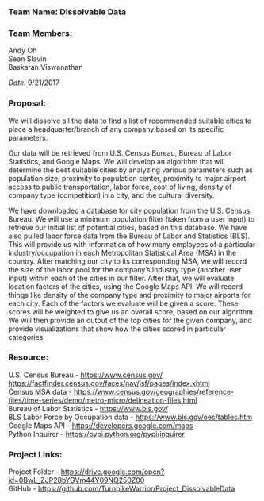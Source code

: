 ### Team Name: Dissolvable Data

### Team Members: 	
Andy Oh  
Sean Slavin  
Baskaran Viswanathan  

*Date:* 9/21/2017 

### Proposal: 
We will dissolve all the data to find a list of recommended suitable cities to place a headquarter/branch of any company based on its specific parameters. 

Our data will be retrieved from U.S. Census Bureau, Bureau of Labor Statistics, and Google Maps. We will develop an algorithm that will determine the best suitable cities by analyzing various parameters such as population size, proximity to population center, proximity to major airport, access to public transportation, labor force, cost of living, density of company type (competition) in a city, and the cultural diversity. 

We have downloaded a database for city population from the U.S. Census Bureau. We will use a minimum population filter (taken from a user input) to retrieve our initial list of potential cities, based on this database. We have also pulled labor force data from the Bureau of Labor and Statistics (BLS). This will provide us with information of how many employees of a particular industry/occupation in each Metropolitan Statistical Area (MSA) in the country. After matching our city to its corresponding MSA, we will record the size of the labor pool for the company’s industry type (another user input) within each of the cities in our filter. After that, we will evaluate location factors of the cities, using the Google Maps API. We will record things like density of the company type and proximity to major airports for each city. Each of the factors we evaluate will be given a score. These scores will be weighted to give us an overall score, based on our algorithm. We will then provide an output of the top cities for the given company, and provide visualizations that show how the cities scored in particular categories.

### Resource: 
U.S. Census Bureau - https://www.census.gov/  
https://factfinder.census.gov/faces/nav/jsf/pages/index.xhtml  
Census MSA data - https://www.census.gov/geographies/reference-files/time-series/demo/metro-micro/delineation-files.html  
Bureau of Labor Statistics - https://www.bls.gov/  
BLS Labor Force by Occupation data - https://www.bls.gov/oes/tables.htm  
Google Maps API - https://developers.google.com/maps  
Python Inquirer - https://pypi.python.org/pypi/inquirer  

### Project Links: 
Project Folder - https://drive.google.com/open?id=0BwL_ZJP28bYGVm44Y09NQ250Z00  
GitHub - https://github.com/TurnpikeWarrior/Project_DissolvableData  

